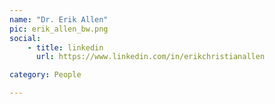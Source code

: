 ```yaml
---
name: "Dr. Erik Allen"
pic: erik_allen_bw.png
social:
    - title: linkedin
      url: https://www.linkedin.com/in/erikchristianallen

category: People

---
```

